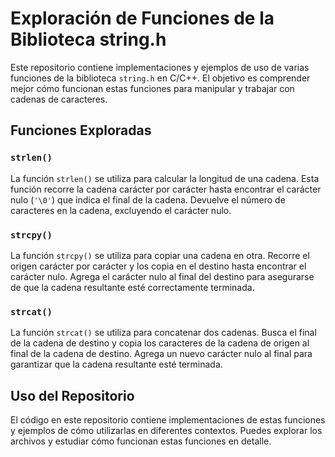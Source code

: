 # Exploración de Funciones de la Biblioteca string.h

Este repositorio contiene implementaciones y ejemplos de uso de varias funciones de la biblioteca `string.h` en C/C++. El objetivo es comprender mejor cómo funcionan estas funciones para manipular y trabajar con cadenas de caracteres.

## Funciones Exploradas

### `strlen()`

La función `strlen()` se utiliza para calcular la longitud de una cadena. Esta función recorre la cadena carácter por carácter hasta encontrar el carácter nulo (`'\0'`) que indica el final de la cadena. Devuelve el número de caracteres en la cadena, excluyendo el carácter nulo.

### `strcpy()`

La función `strcpy()` se utiliza para copiar una cadena en otra. Recorre el origen carácter por carácter y los copia en el destino hasta encontrar el carácter nulo. Agrega el carácter nulo al final del destino para asegurarse de que la cadena resultante esté correctamente terminada.

### `strcat()`

La función `strcat()` se utiliza para concatenar dos cadenas. Busca el final de la cadena de destino y copia los caracteres de la cadena de origen al final de la cadena de destino. Agrega un nuevo carácter nulo al final para garantizar que la cadena resultante esté terminada.

## Uso del Repositorio

El código en este repositorio contiene implementaciones de estas funciones y ejemplos de cómo utilizarlas en diferentes contextos. Puedes explorar los archivos y estudiar cómo funcionan estas funciones en detalle.
